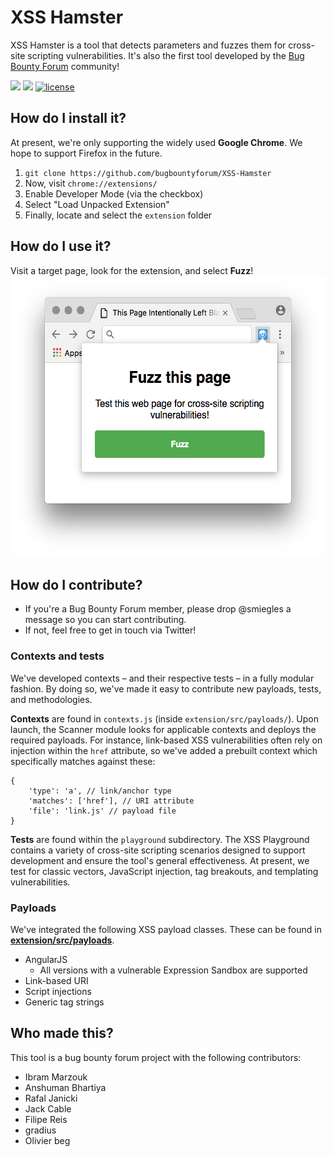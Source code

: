 # XSS Hamster

XSS Hamster is a tool that detects parameters and fuzzes them for cross-site scripting vulnerabilities.
It's also the first tool developed by the [Bug Bounty Forum](https://bugbountyforum.com) community! 

[![](https://img.shields.io/github/issues/bugbountyforum/XSS-Hamster.svg)]() 
[![](https://img.shields.io/github/issues-pr-closed-raw/bugbountyforum/XSS-Hamster.svg)]()
[![license](https://img.shields.io/github/license/bugbountyforum/XSS-Hamster.svg)]()

## How do I install it?
At present, we're only supporting the widely used **Google Chrome**. We hope to support Firefox in the future.

1. `git clone https://github.com/bugbountyforum/XSS-Hamster`
2. Now, visit `chrome://extensions/`
3. Enable Developer Mode (via the checkbox)
4. Select "Load Unpacked Extension"
5. Finally, locate and select the `extension` folder

## How do I use it?
Visit a target page, look for the extension, and select **Fuzz**!
<img src="example.png" alt="Screenshot of extension Fuzz window" height="450"/>

## How do I contribute?
* If you're a Bug Bounty Forum member, please drop @smiegles a message so you can start contributing.
* If not, feel free to get in touch via Twitter!

### Contexts and tests
We've developed contexts – and their respective tests – in a fully modular fashion. By doing so, we've made it easy to contribute new payloads, tests, and methodologies.

**Contexts** are found in `contexts.js` (inside `extension/src/payloads/`). Upon launch, the Scanner module looks for applicable contexts and deploys the required payloads. For instance, link-based XSS vulnerabilities often rely on injection within the `href` attribute, so we've added a prebuilt context which specifically matches against these:

```
{
    'type': 'a', // link/anchor type
    'matches': ['href'], // URI attribute
    'file': 'link.js' // payload file
}
```

**Tests** are found within the `playground` subdirectory. The XSS Playground contains a variety of cross-site scripting scenarios designed to support development and ensure the tool's general effectiveness. At present, we test for classic vectors, JavaScript injection, tag breakouts, and templating vulnerabilities.

### Payloads
We've integrated the following XSS payload classes. These can be found in [**extension/src/payloads**](https://github.com/bugbountyforum/XSS-Hamster/tree/master/extension/src/payloads).

* AngularJS
    * All versions with a vulnerable Expression Sandbox are supported
* Link-based URI
* Script injections 
* Generic tag strings

## Who made this?
This tool is a bug bounty forum project with the following contributors:
- Ibram Marzouk
- Anshuman Bhartiya
- Rafal Janicki
- Jack Cable
- Filipe Reis
- gradius
- Olivier beg
